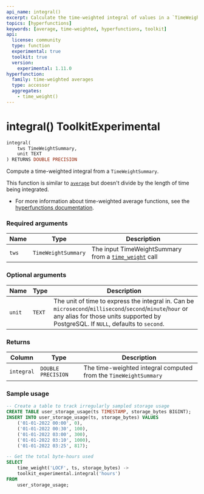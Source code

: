 ```yaml
---
api_name: integral()
excerpt: Calculate the time-weighted integral of values in a `TimeWeightSummary`
topics: [hyperfunctions]
keywords: [average, time-weighted, hyperfunctions, toolkit]
api:
  license: community
  type: function
  experimental: true
  toolkit: true
  version:
    experimental: 1.11.0
hyperfunction:
  family: time-weighted averages
  type: accessor
  aggregates:
    - time_weight()
---
```


# integral() <tag type="toolkit">Toolkit</tag><tag type="experimental-toolkit">Experimental</tag>

```SQL
integral(
    tws TimeWeightSummary,
    unit TEXT
) RETURNS DOUBLE PRECISION
```

Compute a time-weighted integral from a `TimeWeightSummary`.

This function is similar to [`average`][hyperfunctions-average] but doesn't divide by the length of time being integrated.

*   For more information about time-weighted average functions, see the
    [hyperfunctions documentation][hyperfunctions-time-weight-average].

### Required arguments

|Name|Type|Description|
|-|-|-|
|`tws`|`TimeWeightSummary`|The input TimeWeightSummary from a [`time_weight`][time_weight] call|

### Optional arguments

|Name|Type|Description|
|-|-|-|
|`unit`|`TEXT`|The unit of time to express the integral in. Can be `microsecond`/`millisecond`/`second`/`minute`/`hour` or any alias for those units supported by PostgreSQL. If `NULL`, defaults to `second`.|

### Returns

|Column|Type|Description|
|-|-|-|
|`integral`|`DOUBLE PRECISION`|The time-weighted integral computed from the `TimeWeightSummary`|

### Sample usage

```SQL
-- Create a table to track irregularly sampled storage usage
CREATE TABLE user_storage_usage(ts TIMESTAMP, storage_bytes BIGINT);
INSERT INTO user_storage_usage(ts, storage_bytes) VALUES
    ('01-01-2022 00:00', 0),
    ('01-01-2022 00:30', 100),
    ('01-01-2022 03:00', 300),
    ('01-01-2022 03:10', 1000),
    ('01-01-2022 03:25', 817);

-- Get the total byte-hours used
SELECT
    time_weight('LOCF', ts, storage_bytes) ->
    toolkit_experimental.integral('hours')
FROM
    user_storage_usage;
```

[hyperfunctions-time-weight-average]: /timescaledb/:currentVersion:/how-to-guides/hyperfunctions/time-weighted-averages/
[hyperfunctions-stats-agg]: /timescaledb/:currentVersion:/how-to-guides/hyperfunctions/stats-aggs/
[time_weight]: /api/:currentVersion:/hyperfunctions/time-weighted-averages/time_weight/
[hyperfunctions-average]: /api/:currentVersion:/hyperfunctions/time-weighted-averages/average-time-weight/
